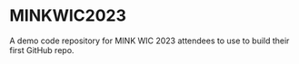 # MINKWIC2023
A demo code repository for MINK WIC 2023 attendees to use to build their first GitHub repo.
